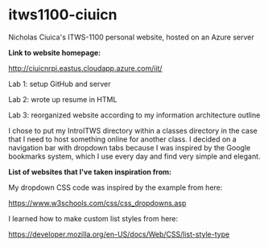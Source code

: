 # itws1100-ciuicn

Nicholas Ciuica's ITWS-1100 personal website, hosted on an Azure server

**Link to website homepage:**

http://ciuicnrpi.eastus.cloudapp.azure.com/iit/

Lab 1: setup GitHub and server

Lab 2: wrote up resume in HTML

Lab 3: reorganized website according to my information architecture outline

I chose to put my IntroITWS directory within a classes directory in the case that
I need to host something online for another class.
I decided on a navigation bar with dropdown tabs because I was inspired by the
Google bookmarks system, which I use every day and find very simple and elegant.


**List of websites that I've taken inspiration from:**

My dropdown CSS code was inspired by the example from here:

https://www.w3schools.com/css/css_dropdowns.asp

I learned how to make custom list styles from here:

https://developer.mozilla.org/en-US/docs/Web/CSS/list-style-type